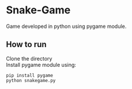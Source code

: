 # Snake-Game
Game developed in python using pygame module.
## How to run
Clone the directory\
Install pygame module using: 
```
pip install pygame
python snakegame.py
```
